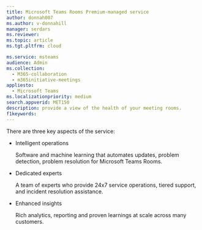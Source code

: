 ```yaml
---
title: Microsoft Teams Rooms Premium-managed service
author: donnah007
ms.author: v-donnahill
manager: serdars
ms.reviewer:  
ms.topic: article
ms.tgt.pltfrm: cloud

ms.service: msteams
audience: Admin
ms.collection: 
  - M365-collaboration
  - m365initiative-meetings
appliesto: 
  - Microsoft Teams
ms.localizationpriority: medium
search.appverid: MET150
description: provide a view of the health of your meeting rooms.
f1keywords: 
---
```







There are three key aspects of the service:  



- Intelligent operations  

   Software and machine learning that automates updates, problem detection, problem resolution for Microsoft Teams Rooms.  



- Dedicated experts  

   A team of experts who provide 24x7 service operations, tiered support, and incident resolution assistance.  



- Enhanced insights  

   Rich analytics, reporting and proven learnings at scale across many customers.  




